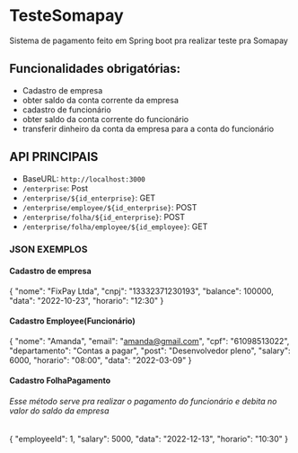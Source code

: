# TesteSomapay
Sistema de pagamento feito em Spring boot pra realizar teste pra Somapay


## Funcionalidades obrigatórias:
- Cadastro de empresa
-  obter saldo da conta corrente da empresa
-  cadastro de funcionário
-  obter saldo da conta corrente do funcionário
-  transferir dinheiro da conta da empresa para a conta do funcionário


## API PRINCIPAIS
- BaseURL: `http://localhost:3000`
- `/enterprise`: Post  
- `/enterprise/${id_enterprise}`: GET
- `/enterprise/employee/${id_enterprise}`: POST
- `/enterprise/folha/${id_enterprise}`: POST
- `/enterprise/folha/employee/${id_employee}`: GET


### JSON EXEMPLOS

####  Cadastro de empresa
  {
		"nome": "FixPay Ltda",
		"cnpj": "13332371230193",
		"balance": 100000,
		"data": "2022-10-23",
		"horario": "12:30"
	}
  
####  Cadastro Employee(Funcionário)
{
	"nome": "Amanda",
	"email": "amanda@gmail.com",
	"cpf": "61098513022",
	"departamento": "Contas a pagar",
	"post": "Desenvolvedor pleno",
	"salary": 6000,
	"horario": "08:00",
	"data": "2022-03-09"
}

####  Cadastro FolhaPagamento
###### Esse método serve pra realizar o pagamento do funcionário e debita no valor do saldo da empresa 
{
	"employeeId": 1,
	"salary": 5000,
	"data": "2022-12-13",
	"horario": "10:30"
}

